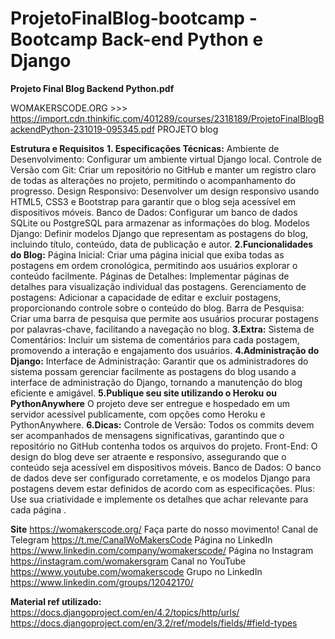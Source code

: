 # ProjetoFinalBlog-bootcamp - Bootcamp Back-end Python e Django

**Projeto Final Blog Backend Python.pdf**

WOMAKERSCODE.ORG >>> https://import.cdn.thinkific.com/401289/courses/2318189/ProjetoFinalBlogBackendPython-231019-095345.pdf
PROJETO blog

**Estrutura e Requisitos**
**1. Especificações Técnicas:**
Ambiente de Desenvolvimento: Configurar um ambiente virtual
Django local.
Controle de Versão com Git: Criar um repositório no GitHub e manter
um registro claro de todas as alterações no projeto, permitindo o
acompanhamento do progresso.
Design Responsivo: Desenvolver um design responsivo usando
HTML5, CSS3 e Bootstrap para garantir que o blog seja acessível em
dispositivos móveis.
Banco de Dados: Configurar um banco de dados SQLite ou
PostgreSQL para armazenar as informações do blog.
Modelos Django: Definir modelos Django que representam as
postagens do blog, incluindo título, conteúdo, data de publicação e
autor.
**2.Funcionalidades do Blog:**
Página Inicial: Criar uma página inicial que exiba todas as postagens
em ordem cronológica, permitindo aos usuários explorar o conteúdo
facilmente.
Páginas de Detalhes: Implementar páginas de detalhes para
visualização individual das postagens.
Gerenciamento de postagens: Adicionar a capacidade de editar e
excluir postagens, proporcionando controle sobre o conteúdo do
blog.
Barra de Pesquisa: Criar uma barra de pesquisa que permite aos
usuários procurar postagens por palavras-chave, facilitando a
navegação no blog.
**3.Extra:**
Sistema de Comentários: Incluir um sistema de comentários para
cada postagem, promovendo a interação e engajamento dos
usuários.
**4.Administração do Django:**
Interface de Administração: Garantir que os administradores do
sistema possam gerenciar facilmente as postagens do blog usando a
interface de administração do Django, tornando a manutenção do
blog eficiente e amigável.
**5.Publique seu site utilizando o Heroku ou
PythonAnywhere**
O projeto deve ser entregue e hospedado em um servidor acessível
publicamente, com opções como Heroku e PythonAnywhere.
**6.Dicas:**
Controle de Versão: Todos os commits devem ser acompanhados de
mensagens significativas, garantindo que o repositório no GitHub
contenha todos os arquivos do projeto.
Front-End: O design do blog deve ser atraente e responsivo,
assegurando que o conteúdo seja acessível em dispositivos móveis.
Banco de Dados: O banco de dados deve ser configurado
corretamente, e os modelos Django para postagens devem estar
definidos de acordo com as especificações.
Plus: Use sua criatividade e implemente os detalhes que achar
relevante para cada página .

**Site**
https://womakerscode.org/
Faça parte do nosso movimento!
Canal de Telegram
https://t.me/CanalWoMakersCode
Página no LinkedIn
https://www.linkedin.com/company/womakerscode/
Página no Instagram
https://instagram.com/womakersgram
Canal no YouTube
https://www.youtube.com/womakerscode
Grupo no LinkedIn
https://www.linkedin.com/groups/12042170/


**Material ref utilizado:** 
https://docs.djangoproject.com/en/4.2/topics/http/urls/
https://docs.djangoproject.com/en/3.2/ref/models/fields/#field-types

